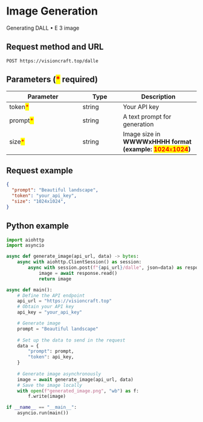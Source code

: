 # Image Generation

Generating DALL • E 3 image

## Request method and URL

```
POST https://visioncraft.top/dalle
```

## Parameters (<mark style="color:red;">\*</mark> required)

<table><thead><tr><th width="178">Parameter</th><th width="91">Type</th><th>Description</th></tr></thead><tbody><tr><td>token<mark style="color:red;">*</mark></td><td>string</td><td>Your API key</td></tr><tr><td>prompt<mark style="color:red;">*</mark></td><td>string</td><td>A text prompt for generation</td></tr><tr><td>size<mark style="color:red;">*</mark></td><td>string</td><td>Image size in <strong>WWWWxHHHH format (example: </strong><mark style="color:red;"><strong>1024</strong>x<strong>1024</strong></mark><strong>)</strong></td></tr></tbody></table>

## Request example

```json
{
  "prompt": "Beautiful landscape",
  "token": "your_api_key",
  "size": "1024x1024",
}
```

## Python example

```python
import aiohttp
import asyncio

async def generate_image(api_url, data) -> bytes:
    async with aiohttp.ClientSession() as session:
        async with session.post(f"{api_url}/dalle", json=data) as response:
            image = await response.read()
            return image

async def main():
    # Define the API endpoint
    api_url = "https://visioncraft.top"
    # Obtain your API key
    api_key = "your_api_key"

    # Generate image
    prompt = "Beautiful landscape"
    
    # Set up the data to send in the request
    data = {
        "prompt": prompt,
        "token": api_key,
    }
    
    # Generate image asynchronously
    image = await generate_image(api_url, data)
    # Save the image locally
    with open(f"generated_image.png", "wb") as f:
        f.write(image)

if __name__ == "__main__":
    asyncio.run(main())
```
